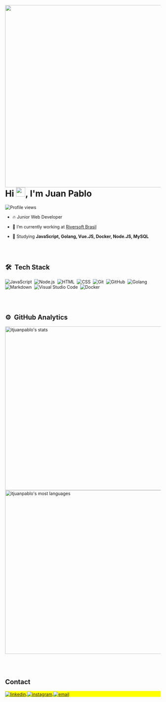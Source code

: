 <img align="right" height="590em" src="https://raw.githubusercontent.com/gist/itjuanpablo/9ce10ff2f0ede0c26df8b6f37041b9f4/raw/33fb89a186b29174993756a555520dc5d61f885f/githubcard.svg"/>
<h1 align="left">Hi <img src="https://raw.githubusercontent.com/kaueMarques/kaueMarques/master/hi.gif" height="30px">, I'm Juan Pablo</h1>
<p align="left"> <img src="https://komarev.com/ghpvc/?username=itjuanpbablo&color=yellow" alt="Profile views" /> </p>

- 🔥 Junior Web Developer 

- 🔭 I’m currently working at [Riversoft Brasil](https://www.riversoft.com.br/)

- 💬 Studying **JavaScript, Golang, Vue.JS, Docker, Node.JS, MySQL**

<!-- - 👨‍💻 More [about me](https://itjuanpablo.netlify.app/) -->



<br><br>

## 🛠 &nbsp;Tech Stack

![JavaScript](https://img.shields.io/badge/-JavaScript-05122A?style=flat&logo=javascript)&nbsp;
![Node.js](https://img.shields.io/badge/-Node.js-05122A?style=flat&logo=node.js)&nbsp;
![HTML](https://img.shields.io/badge/-HTML-05122A?style=flat&logo=HTML5)&nbsp;
![CSS](https://img.shields.io/badge/-CSS-05122A?style=flat&logo=CSS3&logoColor=1572B6)&nbsp;
![Git](https://img.shields.io/badge/-Git-05122A?style=flat&logo=git)&nbsp;
![GitHub](https://img.shields.io/badge/-GitHub-05122A?style=flat&logo=github)&nbsp;
![Golang](https://img.shields.io/badge/-Golang-05122A?style=flat&logo=go)&nbsp;
![Markdown](https://img.shields.io/badge/-Markdown-05122A?style=flat&logo=markdown)&nbsp;
![Visual Studio Code](https://img.shields.io/badge/-Visual%20Studio%20Code-05122A?style=flat&logo=visual-studio-code&logoColor=007ACC)&nbsp;
![Docker](https://img.shields.io/badge/-Docker-05122A?style=flat&logo=docker)&nbsp;

<br><br>

## ⚙️ &nbsp;GitHub Analytics

<p align="left">
<img width="530em" src="https://github-readme-stats.vercel.app/api?username=itjuanpablo&show_icons=true&theme=vision-friendly-dark" alt="itjuanpablo's stats"/>
<img width="530em" src="https://github-readme-stats.vercel.app/api/top-langs/?username=itjuanpablo&layout=compact&theme=vision-friendly-dark" alt="itjuanpablo's most languages"/>
</p>


<br><br>

## Contact

<p align="left" style="background:yellow">
<a href="https://www.linkedin.com/in/juan-pablo-56b4b5191/" target="_blank">
  <img align="center" src="https://img.shields.io/badge/-Juan Pablo-05122A?style=flat&logo=linkedin" alt="linkedin"/>
</a>
<a href="https://www.instagram.com/_itjuanpablo/" target="_blank">
 <img align="center" src="https://img.shields.io/badge/-__itjuanpablo-05122A?style=flat&logo=instagram" alt="instagram"/>
</a>
<a href="mailto:contato.jpsft@gmail.com" target="_blank">
 <img align="center" src="https://img.shields.io/badge/-contato.jpsft@gmail.com-05122A?style=flat&logo=gmail" alt="email"/>
</a>
</p>
